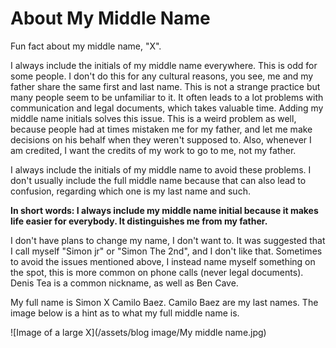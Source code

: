 # About My Middle Name

Fun fact about my middle name, "X".

I always include the initials of my middle name everywhere. This is odd for some people. I don't do this for any cultural reasons, you see, me and my father share the same first and last name. This is not a strange practice but many people seem to be unfamiliar to it. It often leads to a lot problems with communication and legal documents, which takes valuable time. Adding my middle name initials solves this issue. This is a weird problem as well, because people had at times mistaken me for my father, and let me make decisions on his behalf when they weren't supposed to.
Also, whenever I am credited, I want the credits of my work to go to me, not my father.

I always include the initials of my middle name to avoid these problems. I don't usually include the full middle name because that can also lead to confusion, regarding which one is my last name and such.

**In short words: I always include my middle name initial because it makes life easier for everybody. It distinguishes me from my father.**

I don't have plans to change my name, I don't want to. It was suggested that I call myself "Simon jr" or "Simon The 2nd", and I don't like that. Sometimes to avoid the issues mentioned above, I instead name myself something on the spot, this is more common on phone calls (never legal documents). Denis Tea is a common nickname, as well as Ben Cave.

My full name is Simon X Camilo Baez. Camilo Baez are my last names. The image below is a hint as to what my full middle name is.

![Image of a large X](/assets/blog image/My middle name.jpg)
